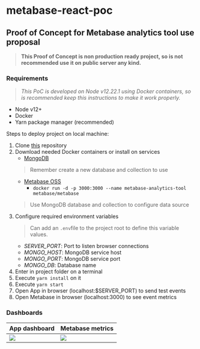 # metabase-react-poc

## Proof of Concept for Metabase analytics tool use proposal

> **This Proof of Concept is non production ready project, so is not recommended use it on public server any kind.**
### Requirements
> _This PoC is developed on Node v12.22.1 using Docker containers, so is recommended keep this instructions to make it work properly._

* Node v12+
* Docker
* Yarn package manager (recommended)

Steps to deploy project on local machine:
1. Clone [this](git@github.com:agudovitoria/metabase-nodejs-poc.git) repository
2. Download needed Docker containers or install on services
    * [MongoDB](https://hub.docker.com/_/mongo)
    > Remember create a new database and collection to use
    * [Metabase OSS](https://www.metabase.com/start/oss/)
        * `docker run -d -p 3000:3000 --name metabase-analytics-tool metabase/metabase`
    >Use MongoDB database and collection to configure data source
3. Configure required environment variables
    > Can add an `.env`file to the project root to define this variable values.
    * _SERVER_PORT_: Port to listen browser connections
    * _MONGO_HOST_: MongoDB service host
    * _MONGO_PORT_: MongoDB service port
    * _MONGO_DB_: Database name
4. Enter in project folder on a terminal
5. Execute `yarn install` on it
6. Execute `yarn start`
7. Open App in browser (localhost:$SERVER_PORT) to send test events
8. Open Metabase in browser (localhost:3000) to see event metrics

### Dashboards

| App dashboard      | Metabase metrics      |
|------------|-------------|
| <img src="https://i.imgur.com/5RBIWo0.png"> | <img src="https://i.imgur.com/ibuqKrd.png"> |


